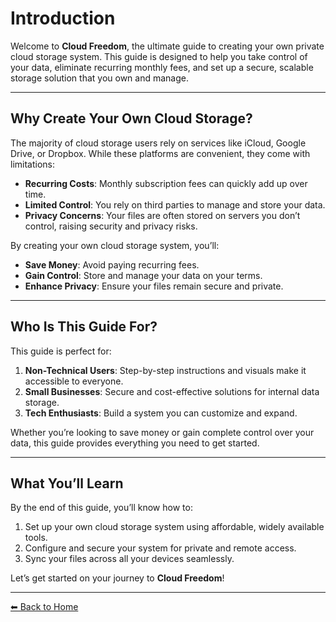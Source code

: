 # Introduction

Welcome to **Cloud Freedom**, the ultimate guide to creating your own private cloud storage system. This guide is designed to help you take control of your data, eliminate recurring monthly fees, and set up a secure, scalable storage solution that you own and manage.

---

## Why Create Your Own Cloud Storage?

The majority of cloud storage users rely on services like iCloud, Google Drive, or Dropbox. While these platforms are convenient, they come with limitations:
- **Recurring Costs**: Monthly subscription fees can quickly add up over time.
- **Limited Control**: You rely on third parties to manage and store your data.
- **Privacy Concerns**: Your files are often stored on servers you don’t control, raising security and privacy risks.

By creating your own cloud storage system, you’ll:
- **Save Money**: Avoid paying recurring fees.
- **Gain Control**: Store and manage your data on your terms.
- **Enhance Privacy**: Ensure your files remain secure and private.

---

## Who Is This Guide For?

This guide is perfect for:
1. **Non-Technical Users**: Step-by-step instructions and visuals make it accessible to everyone.
2. **Small Businesses**: Secure and cost-effective solutions for internal data storage.
3. **Tech Enthusiasts**: Build a system you can customize and expand.

Whether you’re looking to save money or gain complete control over your data, this guide provides everything you need to get started.

---

## What You’ll Learn

By the end of this guide, you’ll know how to:
1. Set up your own cloud storage system using affordable, widely available tools.
2. Configure and secure your system for private and remote access.
3. Sync your files across all your devices seamlessly.

Let’s get started on your journey to **Cloud Freedom**!

---

[⬅ Back to Home](../index.md)
